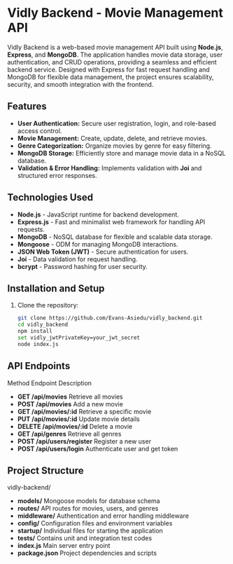 # Vidly Backend - Movie Management API

Vidly Backend is a web-based movie management API built using **Node.js**, **Express**, and **MongoDB**. The application handles movie data storage, user authentication, and CRUD operations, providing a seamless and efficient backend service. Designed with Express for fast request handling and MongoDB for flexible data management, the project ensures scalability, security, and smooth integration with the frontend.

## Features

- **User Authentication:** Secure user registration, login, and role-based access control.
- **Movie Management:** Create, update, delete, and retrieve movies.
- **Genre Categorization:** Organize movies by genre for easy filtering.
- **MongoDB Storage:** Efficiently store and manage movie data in a NoSQL database.
- **Validation & Error Handling:** Implements validation with **Joi** and structured error responses.

## Technologies Used

- **Node.js** - JavaScript runtime for backend development.
- **Express.js** - Fast and minimalist web framework for handling API requests.
- **MongoDB** - NoSQL database for flexible and scalable data storage.
- **Mongoose** - ODM for managing MongoDB interactions.
- **JSON Web Token (JWT)** - Secure authentication for users.
- **Joi** - Data validation for request handling.
- **bcrypt** - Password hashing for user security.

## Installation and Setup

1. Clone the repository:

   ```bash
   git clone https://github.com/Evans-Asiedu/vidly_backend.git
   cd vidly_backend
   npm install
   set vidly_jwtPrivateKey=your_jwt_secret
   node index.js

## API Endpoints

   Method	 Endpoint	 Description
- **GET	/api/movies**	   Retrieve all movies
- **POST	/api/movies**	   Add a new movie
- **GET	/api/movies/:id**	Retrieve a specific movie
- **PUT	/api/movies/:id**	Update movie details
- **DELETE	/api/movies/:id**	Delete a movie
- **GET	/api/genres**	   Retrieve all genres
- **POST	/api/users/register**	Register a new user
- **POST	/api/users/login**	Authenticate user and get token

## Project Structure

vidly-backend/

  - **models/**           Mongoose models for database schema
  - **routes/**           API routes for movies, users, and genres
  - **middleware/**       Authentication and error handling middleware
  - **config/**           Configuration files and environment variables
  - **startup/**          Individual files for starting the application
  - **tests/**            Contains unit and integration test codes 
  - **index.js**          Main server entry point
  - **package.json**      Project dependencies and scripts

   
